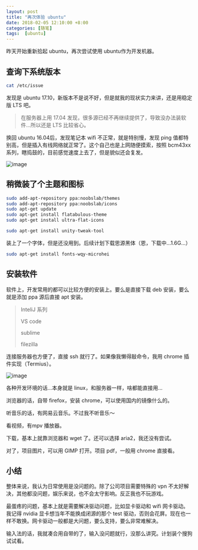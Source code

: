 ```yaml
---
layout: post
title: "再次体验 ubuntu"
date: 2018-02-05 12:10:00 +8:00
categories: [随笔]
tags:  [ubuntu]
---
```


昨天开始重新拾起 ubuntu，再次尝试使用 ubuntu作为开发机器。

## 查询下系统版本

```bash
cat /etc/issue
```

发现是 ubuntu 17.10，新版本不是说不好，但是就我的现状实力来讲，还是用稳定版 LTS 吧。

> 在服务器上用 17.04 发现，很多源已经不再继续提供了，导致没办法装软件...所以还是 LTS 比较省心。

换回 ubuntu 16.04后，发现笔记本 wifi 不正常，就是特别慢，发现 ping 值都特别高，但是插入有线网络就正常了。这个自己也是上网随便摸索，按照 bcm43xx系列，瞎捣鼓的，目前感觉速度上去了，但是貌似还会复发。

![image](http://cdn0.yukapril.com/blog/2018-02-05-ubuntu.png-wm.white)

## 稍微装了个主题和图标

```bash
sudo add-apt-repository ppa:noobslab/themes
sudo add-apt-repository ppa:noobslab/icons
sudo apt-get update
sudo apt-get install flatabulous-theme
sudo apt-get install ultra-flat-icons

sudo apt-get install unity-tweak-tool
```

装上了一个字体，但是还没用到。后续计划下载思源黑体（恩，下载中...1.6G...）

```bash
sudo apt-get install fonts-wqy-microhei
```

## 安装软件

软件上，开发常用的都可以比较方便的安装上。要么是直接下载 deb 安装，要么就是添加 ppa 源后直接 apt 安装。

> InteliJ 系列
>
> VS code
>
> sublime
>
> filezilla

连接服务器也方便了，直接 ssh 就行了。如果像我懒得敲命令，我用 chrome 插件实现（Termius）。

![image](http://cdn0.yukapril.com/blog/2018-02-05-ubuntu-2.png-wm.white)

各种开发环境的话...本身就是 linux，和服务器一样，啥都能直接用...

浏览器的话，自带 firefox，安装 chrome，可以使用国内的镜像什么的。

听音乐的话，有网易云音乐。不过我不听音乐～

看视频，有mpv 播放器。

下载，基本上就靠浏览器和 wget 了。还可以选择 aria2，我还没有尝试。

对了，项目图片，可以用 GIMP 打开。项目 pdf，一般用 chrome 直接看。

## 小结

整体来说，我认为日常使用是没问题的。除了公司项目需要特殊的 vpn 不太好解决，其他都没问题，娱乐来说，也不会太守影响。反正我也不玩游戏。

最蛋疼的问题，基本上就是需要解决驱动问题，比如显卡驱动和 wifi 网卡驱动。我记得 nvidia 显卡想当年不能换成闭源的那个 test 驱动，否则会花屏。现在也一样不敢换。网卡驱动一般都是大问题，要么支持，要么非常难解决。

输入法的话，我就凑合用自带的了，输入没问题就行，没那么讲究。计划装个搜狗试试看。